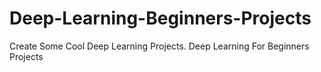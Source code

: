# Deep-Learning-Beginners-Projects
Create Some Cool Deep Learning Projects. Deep Learning For Beginners Projects
